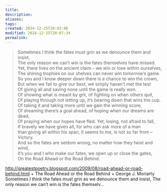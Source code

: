 ```yaml
---
title: 
description: 
aliases: 
tags: 
created: 2024-12-25T20:03:06
modified: 2024-12-25T20:07:34
permalink: 
---
```



> Sometimes I think the fates must grin as we denounce them and insist,  
> The only reason we can’t win is the fates themselves have missed.  
> Yet, there lives on the ancient claim – we win or lose within ourselves,  
> The shining trophies on our shelves can never win tomorrow’s game.  
> So you and I know deeper down there is a chance to win the crown,  
> But when we fail to give our best, we simply haven’t met the test  
> Of giving all and saving none until the game is really won.  
> Of showing what is meant by grit, of fighting on when others quit,  
> Of playing through not letting up, it’s bearing down that wins the cup.  
> Of taking it and taking more until we gain the winning score,  
> Of dreaming there’s a goal ahead, of hoping when our dreams are dead,  
> Of praying when our hopes have fled. Yet, losing, not afraid to fall,  
> If bravely we have given all, for who can ask more of a man  
> than giving all within his span, it seems to me, is not so far from – Victory.  
> And so the fates are seldom wrong, no matter how they twist and wind,  
> It’s you and I who make our fates, we open up or close the gates,  
> On the Road Ahead or the Road Behind.


http://greatestpoetry.blogspot.com/2009/08/road-ahead-or-road-behind.html + The Road Ahead or the Road Behind + George J. Moriarty  Sometimes I think the fates must grin as we denounce them and insist, The only reason we can’t win is the fates themselv...

